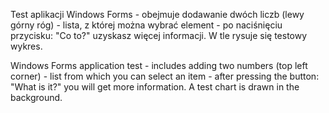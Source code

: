 Test aplikacji Windows Forms - obejmuje dodawanie dwóch liczb (lewy górny róg) - lista, z której można wybrać element - po naciśnięciu przycisku: "Co to?" uzyskasz więcej informacji. 
W tle rysuje się testowy wykres.


Windows Forms application test - includes adding two numbers (top left corner) - list from which you can select an item - after pressing the button: "What is it?" you will get more information.
A test chart is drawn in the background.
